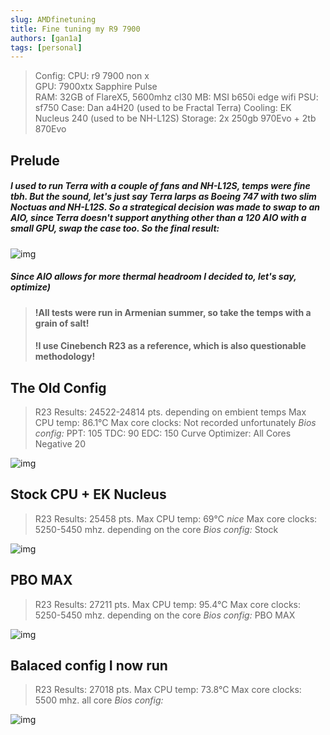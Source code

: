 ```yaml
---
slug: AMDfinetuning
title: Fine tuning my R9 7900
authors: [gan1a]
tags: [personal]
---
```


>Config:
CPU: r9 7900 non x <br>
GPU: 7900xtx Sapphire Pulse <br>
RAM: 32GB of FlareX5, 5600mhz cl30
MB: MSI b650i edge wifi
PSU: sf750
Case: Dan a4H20 (used to be Fractal Terra)
Cooling: EK Nucleus 240 (used to be NH-L12S)
Storage: 2x 250gb 970Evo + 2tb 870Evo

## Prelude
##### I used to run Terra with a couple of fans and NH-L12S, temps were fine tbh. But the sound, let's just say Terra larps as Boeing 747 with two slim Noctuas and NH-L12S. So a strategical decision was made to swap to an AIO, since Terra doesn't support anything other than a 120 AIO with a small GPU, swap the case too. So the final result:

![img](https://i.imgur.com/stQszle.jpg)

##### Since AIO allows for more thermal headroom I decided to, let's say, optimize)

> #### !All tests were run in Armenian summer, so take the temps with a grain of salt!
> #### !I use Cinebench R23 as a reference, which is also questionable methodology!

## The Old Config

>R23 Results: 24522-24814 pts. depending on embient temps
>Max CPU temp: 86.1°C
>Max core clocks: Not recorded unfortunately
>_Bios config:_
>PPT: 105
>TDC: 90
>EDC: 150
>Curve Optimizer: All Cores Negative
>20

![img](https://i.imgur.com/Uut0YPW.png)

## Stock CPU + EK Nucleus 

>R23 Results: 25458 pts. 
>Max CPU temp: 69°C _nice_
>Max core clocks: 5250-5450 mhz. depending on the core
>_Bios config:_
>Stock

![img](https://i.imgur.com/W9vyAZA.png)

## PBO MAX

>R23 Results: 27211 pts.
>Max CPU temp: 95.4°C
>Max core clocks: 5250-5450 mhz. depending on the core
>_Bios config:_
>PBO MAX

![img](https://i.imgur.com/kW9xOJ0.png)

## Balaced config I now run

>R23 Results: 27018 pts.
>Max CPU temp: 73.8°C
>Max core clocks: 5500 mhz. all core
>_Bios config:_
> 

![img](https://i.imgur.com/BfioYmW.png)